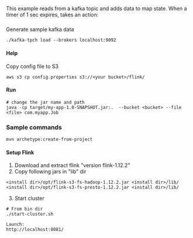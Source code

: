 This example reads from a kafka topic and adds data to map state. When a timer of 1 sec 
expires, takes an action:

#####
Generate sample kafka data
```shell
./kafka-tpch load --brokers localhost:9092
```

#### Help
Copy config file to S3
```shell
aws s3 cp config.properties s3://<your bucket>/flink/   
```

#### Run
```shell
# change the jar name and path
java -cp target/my-app-1.0-SNAPSHOT.jar:.  --bucket <bucket> --file <file> com.myapp.Job 
```

### Sample commands
```shell
mvn archetype:create-from-project
```


#### Setup Flink
1. Download and extract flink "version flink-1.12.2"
2. Copy following jars in "lib" dir
```shell
<install dir>/opt/flink-s3-fs-hadoop-1.12.2.jar <install dir>/lib/
<install dir>/opt/flink-s3-fs-presto-1.12.2.jar <install dir>/lib/
```
3. Start cluster
```shell
# From bin dir
./start-cluster.sh

Launch:
http://localhost:8081/
```